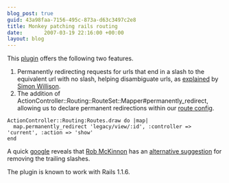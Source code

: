 ```yaml
---
blog_post: true
guid: 43a98faa-7156-495c-873a-d63c3497c2e8
title: Monkey patching rails routing
date:       2007-03-19 22:16:00 +00:00
layout: blog
---
```


This
[plugin](http://chrisroos.googlecode.com/svn/trunk/plugins/routing_redirection/)
offers the following two features.

1.  Permanently redirecting requests for urls that end in a slash to the
    equivalent url with no slash, helping disambiguate urls, as
    [explained](http://simonwillison.net/2007/Feb/4/urls/) by [Simon
    Willison](http://simonwillison.net/).
2.  The addition of
    ActionController::Routing::RouteSet::Mapper\#permanently\_redirect,
    allowing us to declare permanent redirections within our [route
    config](http://api.rubyonrails.com/classes/ActionController/Routing.html).

``` code
ActionController::Routing:Routes.draw do |map|
  map.permanently_redirect 'legacy/view/:id', :controller => 'current', :action => 'show'
end
```

A quick
[google](http://www.google.co.uk/search?hl=en&q=rails+disambiguated+urls&btnG=Search)
reveals that [Rob McKinnon](http://fleetingideas.com/) has an
[alternative
suggestion](http://fleetingideas.com/2007/2/6/disambiguated-urls-with-ruby-on-rails)
for removing the trailing slashes.

The plugin is known to work with Rails 1.1.6.
